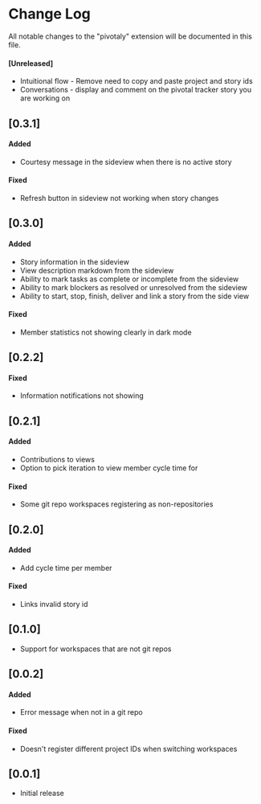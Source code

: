 # Change Log
All notable changes to the "pivotaly" extension will be documented in this file.

#### [Unreleased]
- Intuitional flow - Remove need to copy and paste project and story ids
- Conversations - display and comment on the pivotal tracker story you are working on

## [0.3.1]
#### Added
- Courtesy message in the sideview when there is no active story

#### Fixed
- Refresh button in sideview not working when story changes


## [0.3.0]
#### Added
- Story information in the sideview
- View description markdown from the sideview
- Ability to mark tasks as complete or incomplete from the sideview
- Ability to mark blockers as resolved or unresolved from the sideview
- Ability to start, stop, finish, deliver and link a story from the side view


#### Fixed
- Member statistics not showing clearly in dark mode

## [0.2.2]
#### Fixed
- Information notifications not showing

## [0.2.1]
#### Added
- Contributions to views
- Option to pick iteration to view member cycle time for

#### Fixed
- Some git repo workspaces registering as non-repositories

## [0.2.0]
#### Added
- Add cycle time per member

#### Fixed
- Links invalid story id

## [0.1.0]
- Support for workspaces that are not git repos

## [0.0.2]
#### Added
- Error message when not in a git repo

#### Fixed
- Doesn't register different project IDs when switching workspaces 

## [0.0.1]
- Initial release
